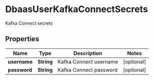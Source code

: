 

# DbaasUserKafkaConnectSecrets

Kafka Connect secrets

## Properties

| Name | Type | Description | Notes |
|------------ | ------------- | ------------- | -------------|
|**username** | **String** | Kafka Connect username |  [optional] |
|**password** | **String** | Kafka Connect password |  [optional] |



